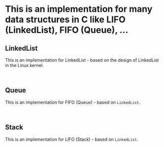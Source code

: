 # This is an implementation for many data structures in C like LIFO (LinkedList), FIFO (Queue), ...

## LinkedList
This is an implementation for LinkedList - based on the design of LinkedList in the Linux kernel.

<br />

## Queue
This is an implementation for FIFO (Queue) - based on `LinkedList`.

<br />

## Stack
This is an implementation for LIFO (Stack) - based on `LinkedList`.
